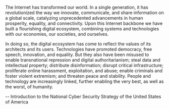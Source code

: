 The Internet has transformed our world. In a single generation, it has revolutionized the way we
innovate, communicate, and share information on a global scale, catalyzing unprecedented
advancements in human prosperity, equality, and connectivity. Upon this Internet backbone we
have built a flourishing digital ecosystem, combining systems and technologies with our economies,
our societies, and ourselves. 

In doing so, the digital ecosystem has come to reflect the values of its architects and its users.
Technologies have promoted democracy, free speech, innovation, and equality. But they also have
been misused to enable transnational repression and digital authoritarianism; steal data and
intellectual property; distribute disinformation; disrupt critical infrastructure; proliferate online
harassment, exploitation, and abuse; enable criminals and foster violent extremism; and threaten
peace and stability. People and technology are increasingly linked, further enabling the very best, as
well as the worst, of humanity.

-- Introduction to the National Cyber Security Strategy of the United States of America

